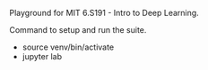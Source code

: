 Playground for MIT 6.S191 - Intro to Deep Learning.

Command to setup and run the suite.
- source venv/bin/activate
- jupyter lab

